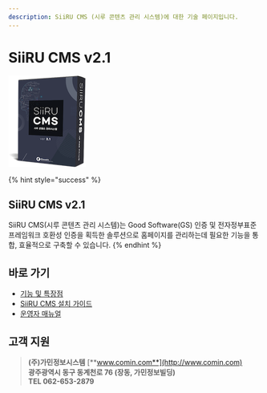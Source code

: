 ```yaml
---
description: SiiRU CMS (시루 콘텐츠 관리 시스템)에 대한 기술 페이지입니다.
---
```


# SiiRU CMS v2.1

![](.gitbook/assets/siirucms-.png)

{% hint style="success" %}
## SiiRU CMS v2.1

SiiRU CMS\(시루 콘텐츠 관리 시스템\)는 Good Software\(GS\) 인증 및 전자정부표준프레임워크 호환성 인증을 획득한 솔루션으로 홈페이지를 관리하는데 필요한 기능을 통합, 효율적으로 구축할 수 있습니다.
{% endhint %}

## 바로 가기

* [기능 및 특장점](siiru/features.md)
* [SiiRU CMS 설치 가이드](guide/setup.md)
* [운영자 매뉴얼](https://siiru.comin.com/SiiRUCMS.v2.1.pdf)

## 고객 지원

> **\(주\)가민정보시스템** [**www.comin.com**](http://www.comin.com)  
> **광주광역시 동구 동계천로 76 \(장동, 가민정보빌딩\)**  
> **TEL 062-653-2879**

